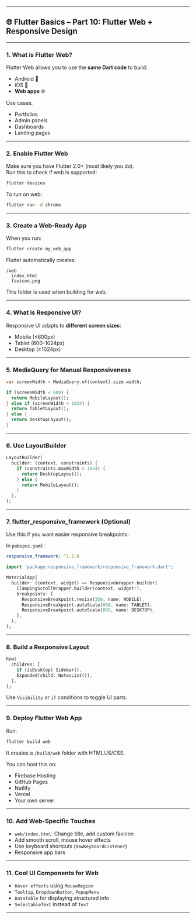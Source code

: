 
---

## 🌐 Flutter Basics – Part 10: Flutter Web + Responsive Design

---

### 1. **What is Flutter Web?**

Flutter Web allows you to use the **same Dart code** to build:
- Android 📱
- iOS 🍎
- **Web apps** 🌐

Use cases:
- Portfolios
- Admin panels
- Dashboards
- Landing pages

---

### 2. **Enable Flutter Web**

Make sure you have Flutter 2.0+ (most likely you do).  
Run this to check if web is supported:

```bash
flutter devices
```

To run on web:

```bash
flutter run -d chrome
```

---

### 3. **Create a Web-Ready App**

When you run:
```bash
flutter create my_web_app
```

Flutter automatically creates:
```
/web
  index.html
  favicon.png
```

This folder is used when building for web.

---

### 4. **What is Responsive UI?**

Responsive UI adapts to **different screen sizes**:
- Mobile (≤600px)
- Tablet (600–1024px)
- Desktop (≥1024px)

---

### 5. **MediaQuery for Manual Responsiveness**

```dart
var screenWidth = MediaQuery.of(context).size.width;

if (screenWidth < 600) {
  return MobileLayout();
} else if (screenWidth < 1024) {
  return TabletLayout();
} else {
  return DesktopLayout();
}
```

---

### 6. **Use LayoutBuilder**

```dart
LayoutBuilder(
  builder: (context, constraints) {
    if (constraints.maxWidth > 1024) {
      return DesktopLayout();
    } else {
      return MobileLayout();
    }
  },
);
```

---

### 7. **flutter_responsive_framework (Optional)**

Use this if you want easier responsive breakpoints.

In `pubspec.yaml`:
```yaml
responsive_framework: ^1.1.0
```

```dart
import 'package:responsive_framework/responsive_framework.dart';

MaterialApp(
  builder: (context, widget) => ResponsiveWrapper.builder(
    ClampingScrollWrapper.builder(context, widget!),
    breakpoints: [
      ResponsiveBreakpoint.resize(350, name: MOBILE),
      ResponsiveBreakpoint.autoScale(600, name: TABLET),
      ResponsiveBreakpoint.autoScale(800, name: DESKTOP),
    ],
  ),
);
```

---

### 8. **Build a Responsive Layout**

```dart
Row(
  children: [
    if (isDesktop) Sidebar(),
    Expanded(child: NotesList()),
  ],
);
```

Use `Visibility` or `if` conditions to toggle UI parts.

---

### 9. **Deploy Flutter Web App**

Run:

```bash
flutter build web
```

It creates a `/build/web` folder with HTML/JS/CSS.

You can host this on:
- Firebase Hosting
- GitHub Pages
- Netlify
- Vercel
- Your own server

---

### 10. **Add Web-Specific Touches**

- `web/index.html`: Change title, add custom favicon  
- Add smooth scroll, mouse hover effects  
- Use keyboard shortcuts (`RawKeyboardListener`)  
- Responsive app bars

---

### 11. **Cool UI Components for Web**

- `Hover effects` using `MouseRegion`
- `Tooltip`, `DropdownButton`, `PopupMenu`
- `DataTable` for displaying structured info
- `SelectableText` instead of `Text`

---

